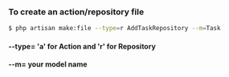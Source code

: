 ### To create an action/repository file

```bash
$ php artisan make:file --type=r AddTaskRepository --m=Task
```

#### --type= 'a' for Action and 'r' for Repository
#### --m= your model name


